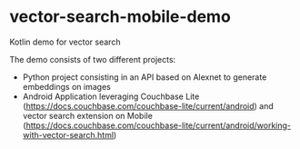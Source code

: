 # vector-search-mobile-demo

Kotlin demo for vector search

The demo consists of two different projects:
- Python project consisting in an API based on Alexnet to generate embeddings on images
- Android Application leveraging Couchbase Lite (https://docs.couchbase.com/couchbase-lite/current/android) and vector search extension on Mobile (https://docs.couchbase.com/couchbase-lite/current/android/working-with-vector-search.html)
